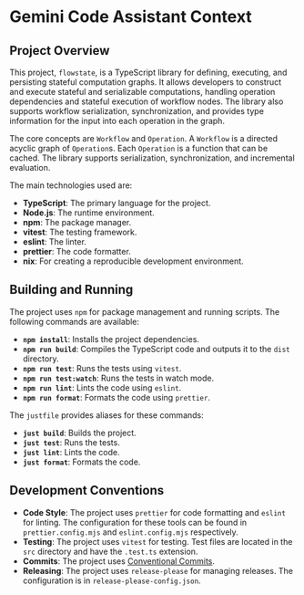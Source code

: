 # Gemini Code Assistant Context

## Project Overview

This project, `flowstate`, is a TypeScript library for defining, executing, and persisting stateful computation graphs. It allows developers to construct and execute stateful and serializable computations, handling operation dependencies and stateful execution of workflow nodes. The library also supports workflow serialization, synchronization, and provides type information for the input into each operation in the graph.

The core concepts are `Workflow` and `Operation`. A `Workflow` is a directed acyclic graph of `Operation`s. Each `Operation` is a function that can be cached. The library supports serialization, synchronization, and incremental evaluation.

The main technologies used are:
- **TypeScript**: The primary language for the project.
- **Node.js**: The runtime environment.
- **npm**: The package manager.
- **vitest**: The testing framework.
- **eslint**: The linter.
- **prettier**: The code formatter.
- **nix**: For creating a reproducible development environment.

## Building and Running

The project uses `npm` for package management and running scripts. The following commands are available:

- **`npm install`**: Installs the project dependencies.
- **`npm run build`**: Compiles the TypeScript code and outputs it to the `dist` directory.
- **`npm run test`**: Runs the tests using `vitest`.
- **`npm run test:watch`**: Runs the tests in watch mode.
- **`npm run lint`**: Lints the code using `eslint`.
- **`npm run format`**: Formats the code using `prettier`.

The `justfile` provides aliases for these commands:

- **`just build`**: Builds the project.
- **`just test`**: Runs the tests.
- **`just lint`**: Lints the code.
- **`just format`**: Formats the code.

## Development Conventions

- **Code Style**: The project uses `prettier` for code formatting and `eslint` for linting. The configuration for these tools can be found in `prettier.config.mjs` and `eslint.config.mjs` respectively.
- **Testing**: The project uses `vitest` for testing. Test files are located in the `src` directory and have the `.test.ts` extension.
- **Commits**: The project uses [Conventional Commits](https://www.conventionalcommits.org/en/v1.0.0/).
- **Releasing**: The project uses `release-please` for managing releases. The configuration is in `release-please-config.json`.
